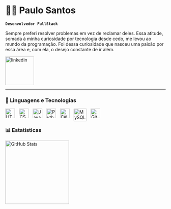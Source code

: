 # 🧑‍💻 Paulo Santos

**`Desenvolvedor FullStack`**

Sempre preferi resolver problemas em vez de reclamar deles. Essa atitude, somada à minha curiosidade por tecnologia desde cedo, me levou ao mundo da programação. Foi dessa curiosidade que nasceu uma paixão por essa área e, com ela, o desejo constante de ir além.

<p align="left">
    <a href="https://www.linkedin.com/in/paulo-santos-012383289/">
        <img 
            alt="linkedin" 
            title="Conheça meu perfil" 
            src="https://custom-icon-badges.demolab.com/badge/-linkedin-blue?style=for-the-badge&logoColor=white&logo=repo"
            width="90"
        />
    </a>
</p>

---

### 🤖 Linguagens e Tecnologias

<img 
    align="left" 
    alt="HTML"
    title="HTML" 
    width="30px" 
    style="padding-right: 10px;" 
    src="https://cdn.jsdelivr.net/gh/devicons/devicon@latest/icons/html5/html5-original.svg" 
/>
<img 
    align="left" 
    alt="CSS" 
    title="CSS"
    width="30px" 
    style="padding-right: 10px;" 
    src="https://cdn.jsdelivr.net/gh/devicons/devicon@latest/icons/css3/css3-original.svg" 
/>
<img 
    align="left" 
    alt="JavaScript" 
    title="JavaScript"
    width="30px" 
    style="padding-right: 10px;" 
    src="https://cdn.jsdelivr.net/gh/devicons/devicon@latest/icons/javascript/javascript-original.svg" 
/>

<img 
    align="left" 
    alt="Python" 
    title="Python"
    width="30px" 
    style="padding-right: 10px;" 
    src="https://cdn.jsdelivr.net/gh/devicons/devicon@latest/icons/python/python-original.svg" 
/>
<img 
    align="left" 
    alt="C#" 
    title="C#"
    width="30px" 
    style="padding-right: 10px;" 
    src="https://img.icons8.com/?size=100&id=55251&format=png&color=000000" 
/>
<img 
    align="left" 
    alt="MySQL" 
    title="MySQL"
    width="40px" 
    style="padding-right: 10px;" 
    src="https://img.icons8.com/?size=100&id=QeIg9siFKGgp&format=png&color=000000" 
/>
<img 
    align="left" 
    alt="Git" 
    title="Git"
    width="30px" 
    style="padding-right: 10px;" 
    src="https://cdn.jsdelivr.net/gh/devicons/devicon@latest/icons/git/git-original.svg" 
/>



<br/>
<br/>

### 📊 Estatísticas

<img 
      align="left" 
      alt="GitHub Stats" 
      height="200" 
      src="https://github-readme-stats.vercel.app/api/top-langs/?username=PauloSantos2323&theme=tokyonight&layout=compact&custom_title=Tecnologias&langs_count=9" 
  />

</p>


